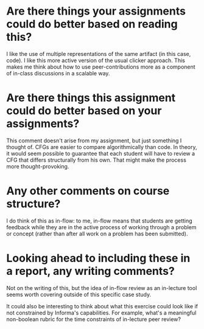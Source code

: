 # Are there things your assignments could do better based on reading this?

I like the use of multiple representations of the same artifact (in
this case, code).  I like this more active version of the usual
clicker approach.  This makes me think about how to use
peer-contributions more as a component of in-class discussions in a
scalable way.

# Are there things this assignment could do better based on your assignments?

This comment doesn't arise from my assignment, but just something I
thought of.  CFGs are easier to compare algorithmically than code.  In
theory, it would seem possible to guarantee that each student will
have to review a CFG that differs structurally from his own.  That
might make the process more thought-provoking.

# Any other comments on course structure?

I do think of this as in-flow: to me, in-flow means that students are
getting feedback while they are in the active process of working
through a problem or concept (rather than after all work on a problem
has been submitted).

# Looking ahead to including these in a report, any writing comments?

Not on the writing of this, but the idea of in-flow review as an
in-lecture tool seems worth covering outside of this specific case
study.  

It could also be interesting to think about what this exercise could
look like if not constrained by Informa's capabilities.  For example,
what's a meaningful non-boolean rubric for the time constraints of
in-lecture peer review?
